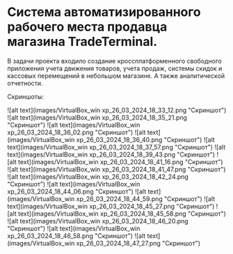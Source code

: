 # Система автоматизированного рабочего места продавца магазина TradeTerminal.

В задачи проекта входило создание кроссплатформенного свободного приложения учета движения товаров, учета продаж, системы скидок и кассовых перемещений в небольшом магазине. А также аналитической отчетности.

Скриншоты:

![alt text](images/VirtualBox_win xp_26_03_2024_18_33_12.png "Скриншот")
![alt text](images/VirtualBox_win xp_26_03_2024_18_35_21.png "Скриншот")
![alt text](images/VirtualBox_win xp_26_03_2024_18_36_02.png "Скриншот")
![alt text](images/VirtualBox_win xp_26_03_2024_18_36_40.png "Скриншот")
![alt text](images/VirtualBox_win xp_26_03_2024_18_37_57.png "Скриншот")
![alt text](images/VirtualBox_win xp_26_03_2024_18_39_43.png "Скриншот")
![alt text](images/VirtualBox_win xp_26_03_2024_18_41_16.png "Скриншот")
![alt text](images/VirtualBox_win xp_26_03_2024_18_41_47.png "Скриншот")
![alt text](images/VirtualBox_win xp_26_03_2024_18_42_24.png "Скриншот")
![alt text](images/VirtualBox_win xp_26_03_2024_18_44_06.png "Скриншот")
![alt text](images/VirtualBox_win xp_26_03_2024_18_44_59.png "Скриншот")
![alt text](images/VirtualBox_win xp_26_03_2024_18_45_27.png "Скриншот")
![alt text](images/VirtualBox_win xp_26_03_2024_18_45_58.png "Скриншот")
![alt text](images/VirtualBox_win xp_26_03_2024_18_46_20.png "Скриншот")
![alt text](images/VirtualBox_win xp_26_03_2024_18_46_58.png "Скриншот")
![alt text](images/VirtualBox_win xp_26_03_2024_18_47_27.png "Скриншот")
